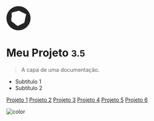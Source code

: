 <!-- _coverpage.md -->

![logo](_media/icon.png)

# Meu Projeto <small>3.5</small>

> A capa de uma documentação.

- Subtítulo 1
- Subtítulo 2

[Projeto 1](https://github.com/alexandrezlima/documentations/)
[Projeto 2](#documentations)
[Projeto 3](https://github.com/alexandrezlima/documentations/)
[Projeto 4](https://github.com/alexandrezlima/documentations/)
[Projeto 5](https://github.com/alexandrezlima/documentations/)
[Projeto 6](https://github.com/alexandrezlima/documentations/)

<!-- background image -->
<!-- ![](_media/bg.jpg) -->

<!-- background color -->
![color](#000000)